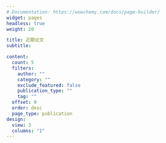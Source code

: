 ```yaml
---
# Documentation: https://wowchemy.com/docs/page-builder/
widget: pages
headless: true
weight: 20

title: 近期论文
subtitle:

content:
  count: 5
  filters:
    author: ""
    category: ""
    exclude_featured: false
    publication_type: ""
    tag: ""
  offset: 0
  order: desc
  page_type: publication
design:
  view: 3
  columns: "1"
---
```


